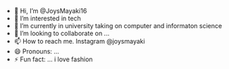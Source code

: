 - 👋 Hi, I’m @JoysMayaki16
- 👀 I’m interested in tech 
- 🌱 I’m currently in university taking on computer and informaton science
- 💞️ I’m looking to collaborate on ...
- 📫 How to reach me. Instagram @joysmayaki
- 😄 Pronouns: ...
- ⚡ Fun fact: ... i love fashion

<!---
JoysMayaki16/JoysMayaki16 is a ✨ special ✨ repository because its `README.md` (this file) appears on your GitHub profile.
You can click the Preview link to take a look at your changes.
--->
